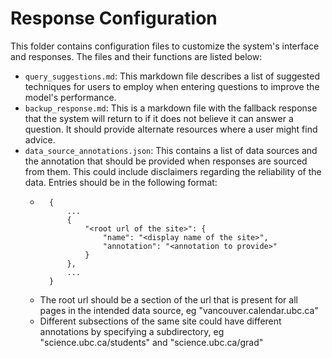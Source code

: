 # Response Configuration

This folder contains configuration files to customize the system's interface and responses. The files and their functions are listed below:
- `query_suggestions.md`: This markdown file describes a list of suggested techniques for users to employ when entering questions to improve the model's performance.
- `backup_response.md`: This is a markdown file with the fallback response that the system will return to if it does not believe it can answer a question. It should provide alternate resources where a user might find advice.
- `data_source_annotations.json`: This contains a list of data sources and the annotation that should be provided when responses are sourced from them. This could include disclaimers regarding the reliability of the data. Entries should be in the following format:
    - ```
        {
            ...
            {
                "<root url of the site>": {
                    "name": "<display name of the site>",
                    "annotation": "<annotation to provide>"
                }
            },
            ...
        }
        ```
    - The root url should be a section of the url that is present for all pages in the intended data source, eg "vancouver.calendar.ubc.ca"
    - Different subsections of the same site could have different annotations by specifying a subdirectory, eg "science.ubc.ca/students" and "science.ubc.ca/grad"